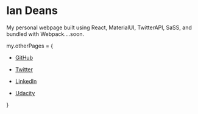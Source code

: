 # Ian Deans
My personal webpage built using React, MaterialUI, TwitterAPI, SaSS, and bundled with Webpack....soon.

my.otherPages = {

- [GitHub](http://github.com/ian-deans)

- [Twitter](https://twitter.com/ideans715)
  
- [LinkedIn](https://www.linkedin.com/in/ian-deans-339975bb/)

- [Udacity](https://profiles.udacity.com/p/3421249191)

}
